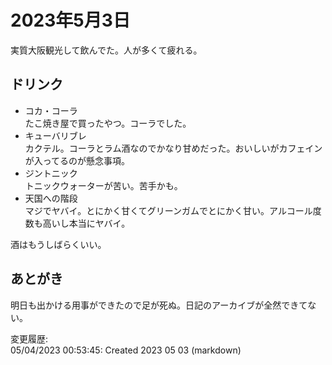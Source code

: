 # 2023年5月3日

実質大阪観光して飲んでた。人が多くて疲れる。

## ドリンク

- コカ・コーラ  
たこ焼き屋で買ったやつ。コーラでした。
- キューバリブレ  
カクテル。コーラとラム酒なのでかなり甘めだった。おいしいがカフェインが入ってるのが懸念事項。
- ジントニック  
トニックウォーターが苦い。苦手かも。
- 天国への階段  
マジでヤバイ。とにかく甘くてグリーンガムでとにかく甘い。アルコール度数も高いし本当にヤバイ。

酒はもうしばらくいい。

## あとがき

明日も出かける用事ができたので足が死ぬ。日記のアーカイブが全然できてない。

変更履歴:  
05/04/2023 00:53:45: Created 2023 05 03 (markdown)  
